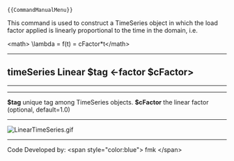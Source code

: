 ```{=mediawiki}
{{CommandManualMenu}}
```
This command is used to construct a TimeSeries object in which the load
factor applied is linearly proportional to the time in the domain, i.e.

\<math\> \\lambda = f(t) = cFactor\*t\</math\>

  ---------------------------------------------------
  **timeSeries Linear \$tag \<-factor \$cFactor\>**
  ---------------------------------------------------

------------------------------------------------------------------------

  --------------- -------------------------------------------
  **\$tag**       unique tag among TimeSeries objects.
  **\$cFactor**   the linear factor (optional, default=1.0)
  --------------- -------------------------------------------

![](LinearTimeSeries.gif "LinearTimeSeries.gif")

------------------------------------------------------------------------

Code Developed by: \<span style=\"color:blue\"\> fmk \</span\>
